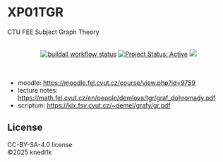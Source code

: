 # XP01TGR
CTU FEE Subject Graph Theory

<div align="center">
  <br />
  <a href="https://github.com/knedl1k/XP01TGR/actions/workflows/latex.yml"><img alt="buildall workflow status" src="https://github.com/knedl1k/XP01TGR/actions/workflows/latex.yml/badge.svg" /></a>
  <a href="http://www.repostatus.org/#active" title="Project Status: Active – The project has reached a stable, usable state and is being actively developed."><img src="http://www.repostatus.org/badges/latest/active.svg" alt="Project Status: Active" /></a>
  <a href="https://creativecommons.org/licenses/by-sa/4.0/"><img src="https://img.shields.io/badge/License-CC_BY--SA_4.0-lightgrey.svg" /> <a/a>
</div>

<br />
<br />

- moodle: <https://moodle.fel.cvut.cz/course/view.php?id=9759>
- lecture notes: <https://math.fel.cvut.cz/en/people/demlova/tgr/graf_dohromady.pdf>
- scriptum: <https://kix.fsv.cvut.cz/~demel/grafy/gr.pdf>

## License
CC-BY-SA-4.0 license\
©2025 knedl1k

